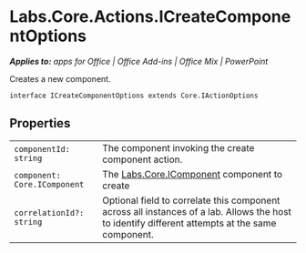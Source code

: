 
# Labs.Core.Actions.ICreateComponentOptions

 _**Applies to:** apps for Office | Office Add-ins | Office Mix | PowerPoint_

Creates a new component.

```
interface ICreateComponentOptions extends Core.IActionOptions
```


## Properties


|||
|:-----|:-----|
| `componentId: string`|The component invoking the create component action.|
| `component: Core.IComponent`|The [Labs.Core.IComponent](/reference/office-mix/labs.core.icomponent.md) component to create|
| `correlationId?: string`|Optional field to correlate this component across all instances of a lab. Allows the host to identify different attempts at the same component.|
